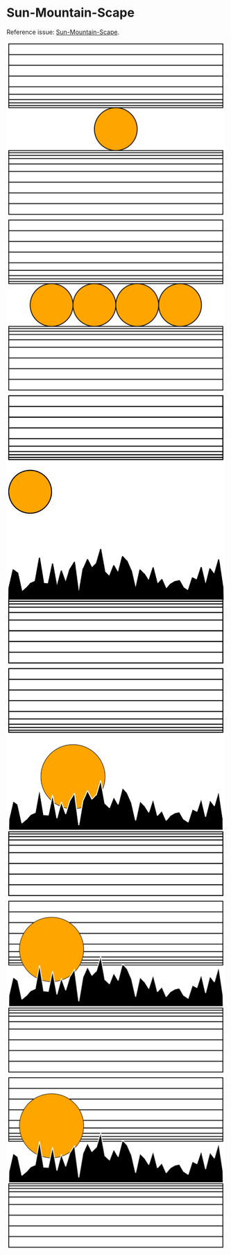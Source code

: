 # Sun-Mountain-Scape

Reference issue:
[Sun-Mountain-Scape](https://github.com/silky/fashion/issues/146).


![](images/a.svg)
![](images/b.svg)
![](images/c.svg)
![](images/d.svg)
![](images/e.svg)
![](images/f.svg)

